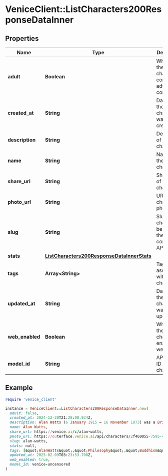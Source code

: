 # VeniceClient::ListCharacters200ResponseDataInner

## Properties

| Name | Type | Description | Notes |
| ---- | ---- | ----------- | ----- |
| **adult** | **Boolean** | Whether the character is considered adult content |  |
| **created_at** | **String** | Date when the character was created |  |
| **description** | **String** | Description of the character |  |
| **name** | **String** | Name of the character |  |
| **share_url** | **String** | Share URL of the character |  |
| **photo_url** | **String** | URL of the character photo |  |
| **slug** | **String** | Slug of the character to be used in the completions API |  |
| **stats** | [**ListCharacters200ResponseDataInnerStats**](ListCharacters200ResponseDataInnerStats.md) |  |  |
| **tags** | **Array&lt;String&gt;** | Tags associated with the character |  |
| **updated_at** | **String** | Date when the character was last updated |  |
| **web_enabled** | **Boolean** | Whether the character is enabled for web use |  |
| **model_id** | **String** | API model ID for the character |  |

## Example

```ruby
require 'venice_client'

instance = VeniceClient::ListCharacters200ResponseDataInner.new(
  adult: false,
  created_at: 2024-12-20T21:28:08.934Z,
  description: Alan Watts (6 January 1915 – 16 November 1973) was a British and American writer, speaker, and self-styled &quot;philosophical entertainer&quot;, known for interpreting and popularizing Buddhist, Taoist, and Hindu philosophy for a Western audience.,
  name: Alan Watts,
  share_url: https://venice.ai/c/alan-watts,
  photo_url: https://outerface.venice.ai/api/characters/2f460055-7595-4640-9cb6-c442c4c869b0/photo,
  slug: alan-watts,
  stats: null,
  tags: [&quot;AlanWatts&quot;,&quot;Philosophy&quot;,&quot;Buddhism&quot;,&quot;Taoist&quot;,&quot;Hindu&quot;],
  updated_at: 2025-02-09T03:23:53.708Z,
  web_enabled: true,
  model_id: venice-uncensored
)
```

